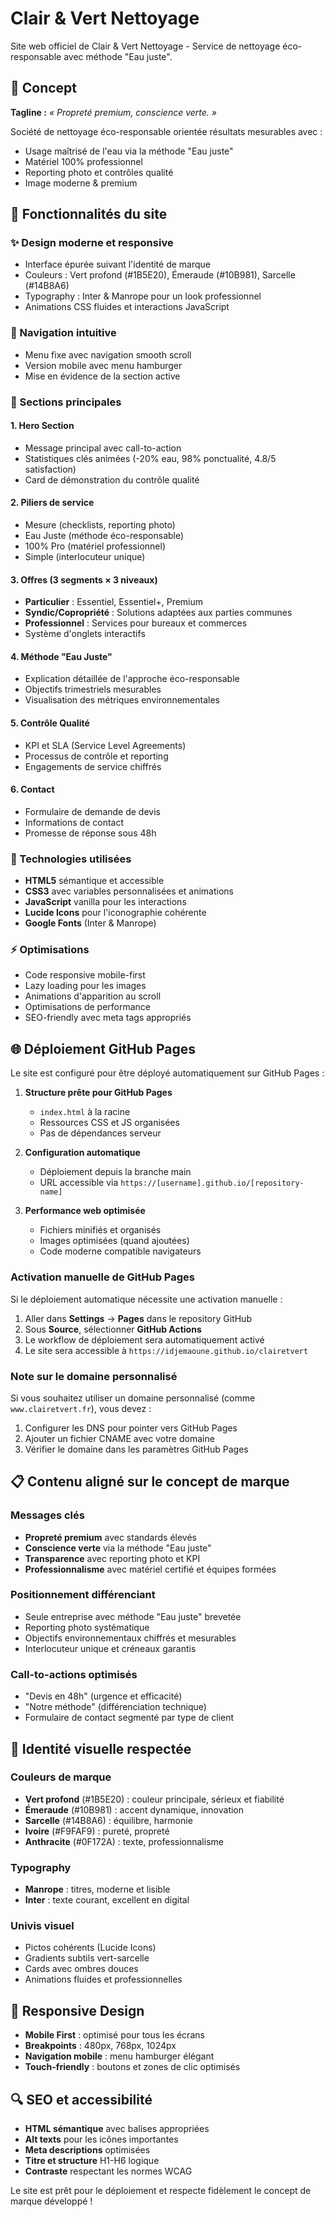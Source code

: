 # Clair & Vert Nettoyage

Site web officiel de Clair & Vert Nettoyage - Service de nettoyage éco-responsable avec méthode "Eau juste".

## 🌱 Concept

**Tagline :** *« Propreté premium, conscience verte. »*

Société de nettoyage éco-responsable orientée résultats mesurables avec :
- Usage maîtrisé de l'eau via la méthode "Eau juste"
- Matériel 100% professionnel
- Reporting photo et contrôles qualité
- Image moderne & premium

## 🚀 Fonctionnalités du site

### ✨ Design moderne et responsive
- Interface épurée suivant l'identité de marque
- Couleurs : Vert profond (#1B5E20), Émeraude (#10B981), Sarcelle (#14B8A6)
- Typography : Inter & Manrope pour un look professionnel
- Animations CSS fluides et interactions JavaScript

### 📱 Navigation intuitive
- Menu fixe avec navigation smooth scroll
- Version mobile avec menu hamburger
- Mise en évidence de la section active

### 🎯 Sections principales

#### 1. **Hero Section**
- Message principal avec call-to-action
- Statistiques clés animées (-20% eau, 98% ponctualité, 4.8/5 satisfaction)
- Card de démonstration du contrôle qualité

#### 2. **Piliers de service**
- Mesure (checklists, reporting photo)
- Eau Juste (méthode éco-responsable)
- 100% Pro (matériel professionnel)
- Simple (interlocuteur unique)

#### 3. **Offres (3 segments × 3 niveaux)**
- **Particulier** : Essentiel, Essentiel+, Premium
- **Syndic/Copropriété** : Solutions adaptées aux parties communes
- **Professionnel** : Services pour bureaux et commerces
- Système d'onglets interactifs

#### 4. **Méthode "Eau Juste"**
- Explication détaillée de l'approche éco-responsable
- Objectifs trimestriels mesurables
- Visualisation des métriques environnementales

#### 5. **Contrôle Qualité**
- KPI et SLA (Service Level Agreements)
- Processus de contrôle et reporting
- Engagements de service chiffrés

#### 6. **Contact**
- Formulaire de demande de devis
- Informations de contact
- Promesse de réponse sous 48h

### 🔧 Technologies utilisées
- **HTML5** sémantique et accessible
- **CSS3** avec variables personnalisées et animations
- **JavaScript** vanilla pour les interactions
- **Lucide Icons** pour l'iconographie cohérente
- **Google Fonts** (Inter & Manrope)

### ⚡ Optimisations
- Code responsive mobile-first
- Lazy loading pour les images
- Animations d'apparition au scroll
- Optimisations de performance
- SEO-friendly avec meta tags appropriés

## 🌐 Déploiement GitHub Pages

Le site est configuré pour être déployé automatiquement sur GitHub Pages :

1. **Structure prête pour GitHub Pages**
   - `index.html` à la racine
   - Ressources CSS et JS organisées
   - Pas de dépendances serveur

2. **Configuration automatique**
   - Déploiement depuis la branche main
   - URL accessible via `https://[username].github.io/[repository-name]`

3. **Performance web optimisée**
   - Fichiers minifiés et organisés
   - Images optimisées (quand ajoutées)
   - Code moderne compatible navigateurs

### Activation manuelle de GitHub Pages

Si le déploiement automatique nécessite une activation manuelle :

1. Aller dans **Settings** → **Pages** dans le repository GitHub
2. Sous **Source**, sélectionner **GitHub Actions**
3. Le workflow de déploiement sera automatiquement activé
4. Le site sera accessible à `https://idjemaoune.github.io/clairetvert`

### Note sur le domaine personnalisé

Si vous souhaitez utiliser un domaine personnalisé (comme `www.clairetvert.fr`), vous devez :
1. Configurer les DNS pour pointer vers GitHub Pages
2. Ajouter un fichier CNAME avec votre domaine
3. Vérifier le domaine dans les paramètres GitHub Pages

## 📋 Contenu aligné sur le concept de marque

### Messages clés
- **Propreté premium** avec standards élevés
- **Conscience verte** via la méthode "Eau juste"  
- **Transparence** avec reporting photo et KPI
- **Professionnalisme** avec matériel certifié et équipes formées

### Positionnement différenciant
- Seule entreprise avec méthode "Eau juste" brevetée
- Reporting photo systématique
- Objectifs environnementaux chiffrés et mesurables
- Interlocuteur unique et créneaux garantis

### Call-to-actions optimisés
- "Devis en 48h" (urgence et efficacité)
- "Notre méthode" (différenciation technique)
- Formulaire de contact segmenté par type de client

## 🎨 Identité visuelle respectée

### Couleurs de marque
- **Vert profond** (#1B5E20) : couleur principale, sérieux et fiabilité
- **Émeraude** (#10B981) : accent dynamique, innovation
- **Sarcelle** (#14B8A6) : équilibre, harmonie
- **Ivoire** (#F9FAF9) : pureté, propreté
- **Anthracite** (#0F172A) : texte, professionnalisme

### Typography
- **Manrope** : titres, moderne et lisible
- **Inter** : texte courant, excellent en digital

### Univis visuel
- Pictos cohérents (Lucide Icons)
- Gradients subtils vert-sarcelle
- Cards avec ombres douces
- Animations fluides et professionnelles

## 📱 Responsive Design

- **Mobile First** : optimisé pour tous les écrans
- **Breakpoints** : 480px, 768px, 1024px
- **Navigation mobile** : menu hamburger élégant
- **Touch-friendly** : boutons et zones de clic optimisés

## 🔍 SEO et accessibilité

- **HTML sémantique** avec balises appropriées
- **Alt texts** pour les icônes importantes
- **Meta descriptions** optimisées
- **Titre et structure** H1-H6 logique
- **Contraste** respectant les normes WCAG

Le site est prêt pour le déploiement et respecte fidèlement le concept de marque développé !
